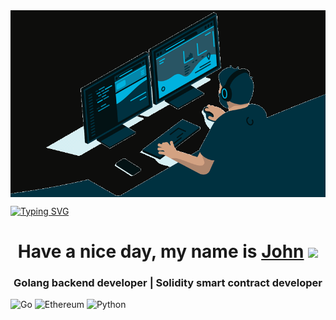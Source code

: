 <img  align="center" src="https://github.com/Splucheviy/Splucheviy/blob/main/img/user%20(2).gif?raw=true" alt="шапка профиля">

[![Typing SVG](https://readme-typing-svg.herokuapp.com?color=%2336BCF7&lines=Golang+|+Solidity+developer)](https://github.com/Splucheviy)

<h1 align="center">Have a nice day, my name is <a href="https://github.com/Splucheviy" target="_blank">John</a> 
<img src="https://github.com/blackcater/blackcater/raw/main/images/Hi.gif" height="32"/></h1>
<h3 align="center">Golang backend developer | Solidity smart contract developer</h3>

![Go](https://img.shields.io/badge/go-%2300ADD8.svg?style=for-the-badge&logo=go&logoColor=white)
![Ethereum](https://img.shields.io/badge/Ethereum-3C3C3D?style=for-the-badge&logo=Ethereum&logoColor=white)
![Python](https://img.shields.io/badge/python-3670A0?style=for-the-badge&logo=python&logoColor=ffdd54)
